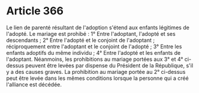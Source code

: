 # Article 366

Le lien de parenté résultant de l'adoption s'étend aux enfants légitimes de l'adopté.   Le mariage est prohibé :   1° Entre l'adoptant, l'adopté et ses descendants ;   2° Entre l'adopté et le conjoint de l'adoptant ; réciproquement entre l'adoptant et le conjoint de l'adopté ;   3° Entre les enfants adoptifs du même individu ;   4° Entre l'adopté et les enfants de l'adoptant.   Néanmoins, les prohibitions au mariage portées aux 3° et 4° ci-dessus peuvent être levées par dispense du Président de la République, s'il y a des causes graves.   La prohibition au mariage portée au 2° ci-dessus peut être levée dans les mêmes conditions lorsque la personne qui a créé l'alliance est décédée.